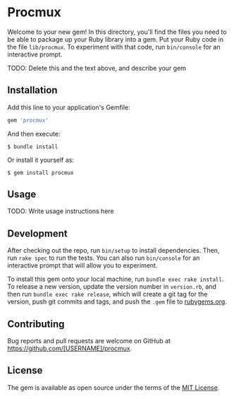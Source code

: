 # Procmux

Welcome to your new gem! In this directory, you'll find the files you need to be able to package up your Ruby library into a gem. Put your Ruby code in the file `lib/procmux`. To experiment with that code, run `bin/console` for an interactive prompt.

TODO: Delete this and the text above, and describe your gem

## Installation

Add this line to your application's Gemfile:

```ruby
gem 'procmux'
```

And then execute:

    $ bundle install

Or install it yourself as:

    $ gem install procmux

## Usage

TODO: Write usage instructions here

## Development

After checking out the repo, run `bin/setup` to install dependencies. Then, run `rake spec` to run the tests. You can also run `bin/console` for an interactive prompt that will allow you to experiment.

To install this gem onto your local machine, run `bundle exec rake install`. To release a new version, update the version number in `version.rb`, and then run `bundle exec rake release`, which will create a git tag for the version, push git commits and tags, and push the `.gem` file to [rubygems.org](https://rubygems.org).

## Contributing

Bug reports and pull requests are welcome on GitHub at https://github.com/[USERNAME]/procmux.


## License

The gem is available as open source under the terms of the [MIT License](https://opensource.org/licenses/MIT).
